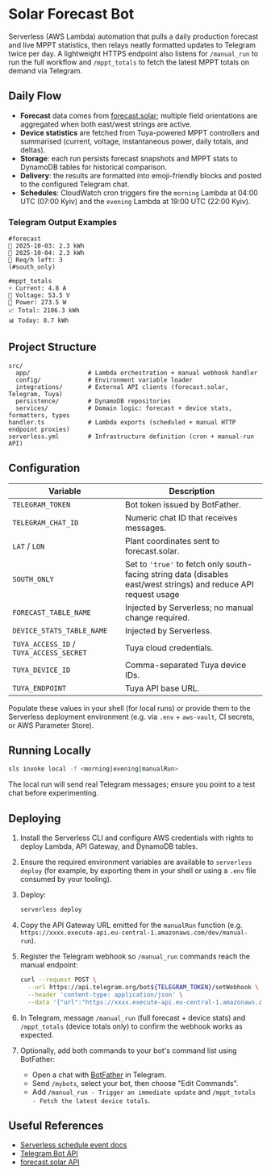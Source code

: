 # Solar Forecast Bot

Serverless (AWS Lambda) automation that pulls a daily production forecast and live MPPT statistics, then relays neatly formatted updates to Telegram twice per day. A lightweight HTTPS endpoint also listens for `/manual_run` to run the full workflow and `/mppt_totals` to fetch the latest MPPT totals on demand via Telegram.

## Daily Flow

- **Forecast** data comes from [forecast.solar](https://forecast.solar/); multiple field orientations are aggregated when both east/west strings are active.
- **Device statistics** are fetched from Tuya-powered MPPT controllers and summarised (current, voltage, instantaneous power, daily totals, and deltas).
- **Storage**: each run persists forecast snapshots and MPPT stats to DynamoDB tables for historical comparison.
- **Delivery**: the results are formatted into emoji-friendly blocks and posted to the configured Telegram chat.
- **Schedules**: CloudWatch cron triggers fire the `morning` Lambda at 04:00 UTC (07:00 Kyiv) and the `evening` Lambda at 19:00 UTC (22:00 Kyiv).

### Telegram Output Examples

```text
#forecast
📅 2025-10-03: 2.3 kWh
📅 2025-10-04: 2.3 kWh
🔄 Req/h left: 3
(#south_only)
```

```text
#mppt_totals
⚡ Current: 4.8 A
🔋 Voltage: 53.5 V
🔌 Power: 273.5 W
📈 Total: 2106.3 kWh
📊 Today: 8.7 kWh
```

## Project Structure

```text
src/
  app/                # Lambda orchestration + manual webhook handler
  config/             # Environment variable loader
  integrations/       # External API clients (forecast.solar, Telegram, Tuya)
  persistence/        # DynamoDB repositories
  services/           # Domain logic: forecast + device stats, formatters, types
handler.ts            # Lambda exports (scheduled + manual HTTP endpoint proxies)
serverless.yml        # Infrastructure definition (cron + manual-run API)
```

## Configuration

| Variable                                | Description                                                                                                      |
| --------------------------------------- | ---------------------------------------------------------------------------------------------------------------- |
| `TELEGRAM_TOKEN`                        | Bot token issued by BotFather.                                                                                   |
| `TELEGRAM_CHAT_ID`                      | Numeric chat ID that receives messages.                                                                          |
| `LAT` / `LON`                           | Plant coordinates sent to forecast.solar.                                                                        |
| `SOUTH_ONLY`                            | Set to `'true'` to fetch only south-facing string data (disables east/west strings) and reduce API request usage |
| `FORECAST_TABLE_NAME`                   | Injected by Serverless; no manual change required.                                                               |
| `DEVICE_STATS_TABLE_NAME`               | Injected by Serverless.                                                                                          |
| `TUYA_ACCESS_ID` / `TUYA_ACCESS_SECRET` | Tuya cloud credentials.                                                                                          |
| `TUYA_DEVICE_ID`                        | Comma-separated Tuya device IDs.                                                                                 |
| `TUYA_ENDPOINT`                         | Tuya API base URL.                                                                                               |

Populate these values in your shell (for local runs) or provide them to the Serverless deployment environment (e.g. via `.env` + `aws-vault`, CI secrets, or AWS Parameter Store).

## Running Locally

```bash
sls invoke local -f <morning|evening|manualRun>
```

The local run will send real Telegram messages; ensure you point to a test chat before experimenting.

## Deploying

1. Install the Serverless CLI and configure AWS credentials with rights to deploy Lambda, API Gateway, and DynamoDB tables.
2. Ensure the required environment variables are available to `serverless deploy` (for example, by exporting them in your shell or using a `.env` file consumed by your tooling).
3. Deploy:

   ```bash
   serverless deploy
   ```

4. Copy the API Gateway URL emitted for the `manualRun` function (e.g. `https://xxxx.execute-api.eu-central-1.amazonaws.com/dev/manual-run`).
5. Register the Telegram webhook so `/manual_run` commands reach the manual endpoint:

   ```bash
   curl --request POST \
     --url https://api.telegram.org/bot${TELEGRAM_TOKEN}/setWebhook \
     --header 'content-type: application/json' \
     --data '{"url":"https://xxxx.execute-api.eu-central-1.amazonaws.com/dev/manual-run"}'
   ```

6. In Telegram, message `/manual_run` (full forecast + device stats) and `/mppt_totals` (device totals only) to confirm the webhook works as expected.
7. Optionally, add both commands to your bot's command list using BotFather:
   - Open a chat with [BotFather](https://t.me/botfather) in Telegram.
   - Send `/mybots`, select your bot, then choose "Edit Commands".
   - Add `/manual_run - Trigger an immediate update` and `/mppt_totals - Fetch the latest device totals`.

## Useful References

- [Serverless schedule event docs](https://www.serverless.com/framework/docs/providers/aws/events/schedule/)
- [Telegram Bot API](https://core.telegram.org/bots/api)
- [forecast.solar API](https://forecast.solar/)
